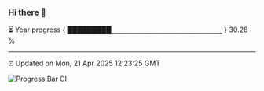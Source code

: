 ### Hi there 👋

⏳ Year progress { █████████▁▁▁▁▁▁▁▁▁▁▁▁▁▁▁▁▁▁▁▁▁ } 30.28 %

---

⏰ Updated on Mon, 21 Apr 2025 12:23:25 GMT

![Progress Bar CI](https://github.com/code-lakshay/GitHub-Actions-Demo/workflows/Progress%20Bar%20CI/badge.svg)
